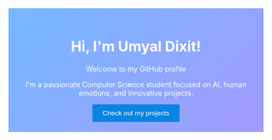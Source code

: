 <div style="text-align: center; padding: 20px; background: linear-gradient(135deg, #74b9ff, #a29bfe); color: white;">
    <h1>Hi, I'm Umyal Dixit!</h1>
    <p>Welcome to my GitHub profile</p>
    <p>I'm a passionate Computer Science student focused on AI, human emotions, and innovative projects.</p>
    <button style="padding: 10px 20px; background-color: #0984e3; border: none; color: white;">Check out my projects</button>
</div>

